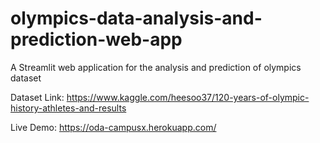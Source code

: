 # olympics-data-analysis-and-prediction-web-app

A Streamlit web application for the analysis and prediction of olympics dataset

Dataset Link: https://www.kaggle.com/heesoo37/120-years-of-olympic-history-athletes-and-results

Live Demo: https://oda-campusx.herokuapp.com/

